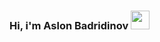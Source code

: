 ### Hi,  i'm Aslon Badridinov <img src="https://media4.giphy.com/media/26xBwdIuRJiAIqHwA/giphy.gif?cid=ecf05e47qj2nf1uj5etfna7ewzr5q91mpxf5x5qt0ncmavyb&rid=giphy.gif&ct=g" width="30px">
                                   
